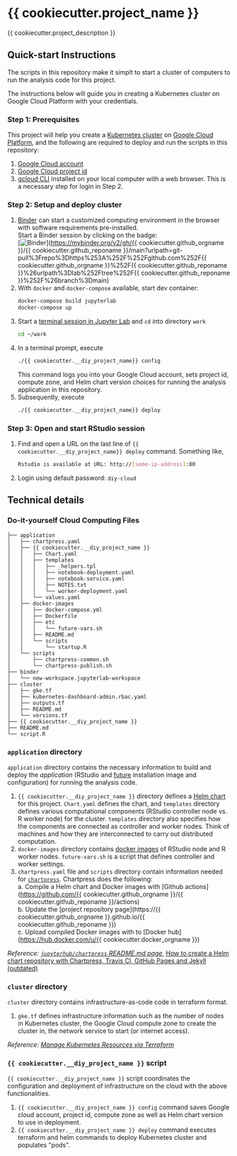 # {{ cookiecutter.project_name }}

{{ cookiecutter.project_description }}

## Quick-start Instructions

The scripts in this repository make it simplt to start a cluster of computers to run the analysis code for this project.

The instructions below will guide you in creating a Kubernetes cluster on Google Cloud Platform with your credentials.

### Step 1: Prerequisites

This project will help you create a [Kubernetes cluster](https://kubernetes.io/docs/concepts/overview/what-is-kubernetes/) on [Google Cloud Platform](https://cloud.google.com), and the following are required to deploy and run the scripts in this repository:

1. [Google Cloud account](https://cloud.google.com)
1. [Google Cloud project id](https://cloud.google.com/resource-manager/docs/creating-managing-projects)
1. [gcloud CLI](https://cloud.google.com/sdk/docs/install) installed on your local computer with a web browser. This is a necessary step for login in Step 2.

### Step 2: Setup and deploy cluster

1. [Binder](https://mybinder.org) can start a customized computing environment in the browser with software requirements pre-installed.  
    Start a Binder session by clicking on the badge:  
    [![Binder](https://mybinder.org/badge_logo.svg)](https://mybinder.org/v2/gh/{{ cookiecutter.github_orgname }}/{{ cookiecutter.github_reponame }}/main?urlpath=git-pull%3Frepo%3Dhttps%253A%252F%252Fgithub.com%252F{{ cookiecutter.github_orgname }}%252F{{ cookiecutter.github_reponame }}%26urlpath%3Dlab%252Ftree%252F{{ cookiecutter.github_reponame }}%252F%26branch%3Dmain)
1. With `docker` and `docker-compose` available, start dev container:
    ```bash
    docker-compose build jupyterlab
    docker-compose up
    ```
1. Start a [terminal session in Jupyter Lab](https://jupyterlab.readthedocs.io/en/stable/user/terminal.html) and `cd` into directory `work`
    ```bash
    cd ~/work
    ```
3. In a terminal prompt, execute  
    ```bash
    ./{{ cookiecutter.__diy_project_name}} config
    ```
    This command logs you into your Google Cloud account, sets project id, compute zone, and Helm chart version choices for running the analysis application in this repository.
1. Subsequently, execute 
    ```bash
    ./{{ cookiecutter.__diy_project_name}} deploy
    ```

### Step 3: Open and start RStudio session
1. Find and open a URL on the last line of `{{ cookiecutter.__diy_project_name}} deploy` command. Something like,
    ```bash
    Rstudio is available at URL: http://[some-ip-address]:80
    ```
1. Login using default password: `diy-cloud`

## Technical details

### Do-it-yourself Cloud Computing Files

```
├── application
│   ├── chartpress.yaml
│   ├── {{ cookiecutter.__diy_project_name }}
│   │   ├── Chart.yaml
│   │   ├── templates
│   │   │   ├── _helpers.tpl
│   │   │   ├── notebook-deployment.yaml
│   │   │   ├── notebook-service.yaml
│   │   │   ├── NOTES.txt
│   │   │   └── worker-deployment.yaml
│   │   └── values.yaml
│   ├── docker-images
│   │   ├── docker-compose.yml
│   │   ├── Dockerfile
│   │   ├── etc
│   │   │   └── future-vars.sh
│   │   ├── README.md
│   │   └── scripts
│   │       └── startup.R
│   └── scripts
│       ├── chartpress-common.sh
│       └── chartpress-publish.sh
├── binder
│   └── new-workspace.jupyterlab-workspace
├── cluster
│   ├── gke.tf
│   ├── kubernetes-dashboard-admin.rbac.yaml
│   ├── outputs.tf
│   ├── README.md
│   └── versions.tf
├── {{ cookiecutter.__diy_project_name }}
├── README.md
└── script.R
```
### `application` directory

`application` directory contains the necessary information to build and deploy the _application_ (RStudio and [future](https://future.futureverse.org) installation image and configuration) for running the analysis code.

1. `{{ cookiecutter.__diy_project_name }}` directory defines a [Helm chart](https://helm.sh) for this project. `Chart.yaml` defines the chart, and `templates` directory defines various computational components (RStudio controller node vs. R worker node) for the cluster. `templates` directory also specifies how the components are connected as controller and worker nodes. Think of machines and how they are interconnected to carry out distributed computation.
1. `docker-images` directory contains [docker images](https://docs.docker.com/get-started/overview/#images) of RStudio node and R worker nodes. `future-vars.sh` is a script that defines controller and worker settings.
1. `chartpress.yaml` file and `scripts` directory contain information needed for [`chartpress`](https://github.com/jupyterhub/chartpress). Chartpress does the following:  
    a. Compile a Helm chart and Docker images with [Github actions](https://github.com/{{ cookiecutter.github_orgname }}/{{ cookiecutter.github_reponame }}/actions)  
    b. Update the [project repository page](https://{{ cookiecutter.github_orgname }}.github.io/{{ cookiecutter.github_reponame }})  
    c. Upload compiled Docker images with to [Docker hub](https://hub.docker.com/u/{{ cookiecutter.docker_orgname }})

_Reference: [`jupyterhub/chartpress` README.md page](https://github.com/jupyterhub/chartpress#readme)_, [How to create a Helm chart repository with Chartpress, Travis CI, GitHub Pages and Jekyll (outdated)](https://jacobtomlinson.dev/posts/2019/how-to-create-a-helm-chart-repository-with-chartpress-travis-ci-github-pages-and-jekyll/)

### `cluster` directory

`cluster` directory contains infrastructure-as-code code in terraform format.

1. `gke.tf` defines infrastructure information such as the number of nodes in Kubernetes cluster, the Google Cloud compute zone to create the cluster in, the network service to start (or internet access).

_Reference: [Manage Kubernetes Resources via Terraform](https://learn.hashicorp.com/tutorials/terraform/kubernetes-provider)_

### `{{ cookiecutter.__diy_project_name }}` script

`{{ cookiecutter.__diy_project_name }}` script coordinates the configuration and deployment of infrastructure on the cloud with the above functionalities.

1. `{{ cookiecutter.__diy_project_name }} config` command saves Google cloud account, project id, compute zone as well as Helm chart version to use in deployment.
1. `{{ cookiecutter.__diy_project_name }} deploy` command executes terraform and helm commands to deploy Kubernetes cluster and populates "pods".
